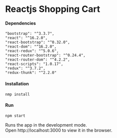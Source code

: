 # Reactjs Shopping Cart
#### Dependencies
    "bootstrap": "^3.3.7",
    "react": "^16.2.0",
    "react-bootstrap": "^0.32.0",
    "react-dom": "^16.2.0",
    "react-redux": "^5.0.6",
    "react-router-bootstrap": "^0.24.4",
    "react-router-dom": "^4.2.2",
    "react-scripts": "1.0.17",
    "redux": "^3.7.2",
    "redux-thunk": "^2.2.0"
#### Installation
    nmp install
#### Run
    npm start
Runs the app in the development mode.<br>
Open http://localhost:3000 to view it in the browser.